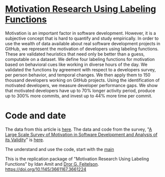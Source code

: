 # [Motivation Research Using Labeling Functions](https://www.cs.huji.ac.il/w~feit/papers/MotivationLabeling24EASE.pdf)


Motivation is an important factor in software development. However, it is a subjective concept that is hard to quantify and study
empirically. In order to use the wealth of data available about real
software development projects in GitHub, we represent the motivation of developers using labeling functions. These are validated
heuristics that need only be better than a guess, computable on
a dataset. We define four labeling functions for motivation based
on behavioral cues like working in diverse hours of the day. We
validated the functions by agreement with respect to a developers
survey, per person behavior, and temporal changes. We then apply them to 150 thousand developers working on GitHub projects.
Using the identification of motivated developers, we measure developer performance gaps. We show that motivated developers have
up to 70% longer activity period, produce up to 300% more commits,
and invest up to 44% more time per commit.

# Code and date

The data from this article is [here](https://github.com/evidencebp/motivation-labeling-functions/tree/main/data).
The data and code from the survey, "[A Large Scale Survey of Motivation in Software Development and Analysis of its Validity](https://arxiv.org/pdf/2404.08303)" is [here](https://github.com/evidencebp/motivation-survey).

The understand and use the code, start with the [main](https://github.com/evidencebp/motivation-labeling-functions/blob/main/src/scripts/main.py)

This is the replication package of "Motivation Research Using Labeling Functions" by Idan Amit and [Dror G. Feitelson](https://www.cs.huji.ac.il/~feit/).
https://doi.org/10.1145/3661167.3661224

